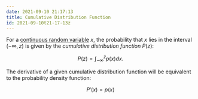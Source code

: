 ```yaml
---
date: 2021-09-10 21:17:13
title: Cumulative Distribution Function
id: 2021-09-10t21-17-13z
---
```


For a [continuous random variable](./2021-09-10t19-20-02z.md) $x$, the
probability that $x$ lies in the interval $(-\infty, z)$ is given by the
_cumulative distribution function_ $P(z)$:

$$
P(z) = \int_{-\infty}^{z}p(x)dx.
$$

The derivative of a given cumulative distribution function will be equivalent
to the probability density function:

$$
P'(x) = p(x)
$$
